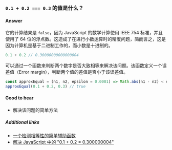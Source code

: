 ### `0.1 + 0.2 === 0.3` 的值是什么？

#### Answer

它的计算结果是 `false`，因为 JavaScript 的数学计算使用 IEEE 754 标准，并且使用了 64 位的浮点数。这造成了在进行小数运算时的精度问题，简而言之，这是因为计算机是基于二进制工作的，而小数是十进制的。

```js
0.1 + 0.2 // 0.30000000000000004
```

可以通过一个函数来判断两个数字是否大致相等来解决该问题。该函数定义一个误差值（Error margin），判断两个值的差值是否小于该误差值。

```js
const approxEqual = (n1, n2, epsilon = 0.0001) => Math.abs(n1 - n2) < epsilon
approxEqual(0.1 + 0.2, 0.3) // true
```

#### Good to hear

* 解决该问题的简单方法

##### Additional links

* [一个检测相等性的简单辅助函数](https://github.com/Chalarangelo/30-seconds-of-code#approximatelyequal)
* [解决 JavaScript 中的 "0.1 + 0.2 = 0.300000004"](http://blog.blakesimpson.co.uk/read/61-fix-0-1-0-2-0-300000004-in-javascript)

<!-- tags: (javascript) -->

<!-- expertise: (1) -->
